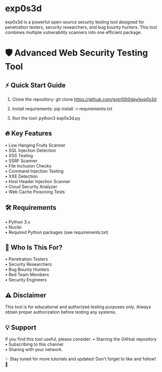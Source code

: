 # exp0s3d
exp0s3d is a powerful open-source security testing tool designed for penetration testers, security researchers, and bug bounty hunters. This tool combines multiple vulnerability scanners into one efficient package.

🛡️ Advanced Web Security Testing Tool
==================================================

⚡ Quick Start Guide
------------------
1. Clone the repository:
   git clone https://github.com/gotr00t0day/exp0s3d

2. Install requirements:
   pip install -r requirements.txt

3. Run the tool:
   python3 exp0s3d.py

🔥 Key Features
-------------
• Low Hanging Fruits Scanner<br>
• SQL Injection Detection<br>
• XSS Testing<br>
• SSRF Scanner<br>
• File Inclusion Checks<br>
• Command Injection Testing<br>
• XXE Detection<br>
• Host Header Injection Scanner<br>
• Cloud Security Analyzer<br>
• Web Cache Poisoning Tests<br>

🛠️ Requirements
-------------
• Python 3.x<br>
• Nuclei<br>
• Required Python packages (see requirements.txt)<br>

🎯 Who Is This For?
----------------
• Penetration Testers<br>
• Security Researchers<br>
• Bug Bounty Hunters<br>
• Red Team Members<br>
• Security Engineers<br>

⚠️ Disclaimer
-----------
This tool is for educational and authorized testing purposes only. Always obtain proper authorization before testing any systems.

💡 Support
--------
If you find this tool useful, please consider:
• Starring the GitHub repository<br>
• Subscribing to this channel<br>
• Sharing with your network<br>

✨ Stay tuned for more tutorials and updates! Don't forget to like and follow! 🔔
